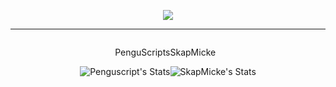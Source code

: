 <p align="center">
  <a href="https://git.io/typing-svg">
    <img src="https://readme-typing-svg.demolab.com?font=Fira+Code&pause=1000&color=FFFFFF&center=true&vCenter=true&random=false&width=435&lines=Welcome+to+Pengu+Skap+Development!;Enjoy!">
  </a>
</p>

---

<div style="display: flex; justify-content: center;">
  <div style="text-align: right;">
    <p>PenguScripts</p>
    <img src="https://github-readme-stats.vercel.app/api?username=Penguscript&theme=dark&show_icons=true&hide_border=true&count_private=true&card_width=500" alt="Penguscript's Stats">
  </div>
  <div style="text-align: left;">
    <p>SkapMicke</p>
    <img src="https://github-readme-stats.vercel.app/api?username=SkapMicke&theme=dark&show_icons=true&hide_border=true&count_private=true&card_width=500" alt="SkapMicke's Stats">
  </div>
</div>
